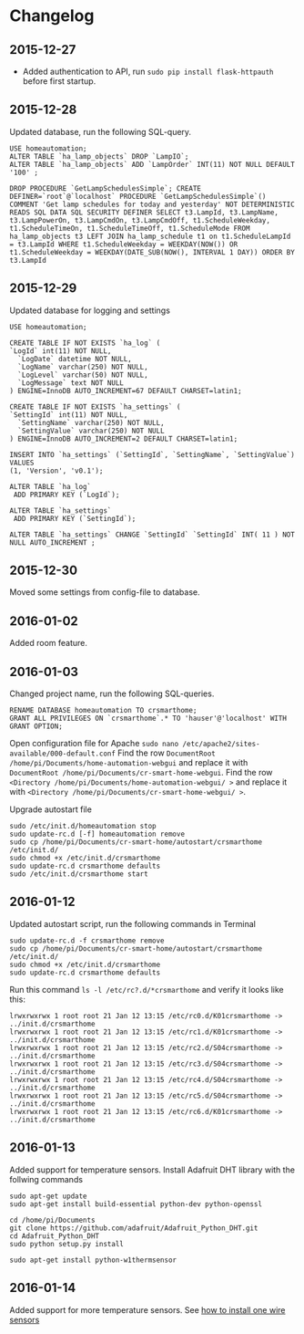 # Changelog

## 2015-12-27
- Added authentication to API, run `sudo pip install flask-httpauth` before first startup.

## 2015-12-28
Updated database, run the following SQL-query.
```
USE homeautomation;
ALTER TABLE `ha_lamp_objects` DROP `LampIO`;
ALTER TABLE `ha_lamp_objects` ADD `LampOrder` INT(11) NOT NULL DEFAULT '100' ;

DROP PROCEDURE `GetLampSchedulesSimple`; CREATE DEFINER=`root`@`localhost` PROCEDURE `GetLampSchedulesSimple`() COMMENT 'Get lamp schedules for today and yesterday' NOT DETERMINISTIC READS SQL DATA SQL SECURITY DEFINER SELECT t3.LampId, t3.LampName, t3.LampPowerOn, t3.LampCmdOn, t3.LampCmdOff, t1.ScheduleWeekday, t1.ScheduleTimeOn, t1.ScheduleTimeOff, t1.ScheduleMode FROM ha_lamp_objects t3 LEFT JOIN ha_lamp_schedule t1 on t1.ScheduleLampId = t3.LampId WHERE t1.ScheduleWeekday = WEEKDAY(NOW()) OR t1.ScheduleWeekday = WEEKDAY(DATE_SUB(NOW(), INTERVAL 1 DAY)) ORDER BY t3.LampId
```

## 2015-12-29
Updated database for logging and settings
```
USE homeautomation;

CREATE TABLE IF NOT EXISTS `ha_log` (
`LogId` int(11) NOT NULL,
  `LogDate` datetime NOT NULL,
  `LogName` varchar(250) NOT NULL,
  `LogLevel` varchar(50) NOT NULL,
  `LogMessage` text NOT NULL
) ENGINE=InnoDB AUTO_INCREMENT=67 DEFAULT CHARSET=latin1;

CREATE TABLE IF NOT EXISTS `ha_settings` (
`SettingId` int(11) NOT NULL,
  `SettingName` varchar(250) NOT NULL,
  `SettingValue` varchar(250) NOT NULL
) ENGINE=InnoDB AUTO_INCREMENT=2 DEFAULT CHARSET=latin1;

INSERT INTO `ha_settings` (`SettingId`, `SettingName`, `SettingValue`) VALUES
(1, 'Version', 'v0.1');

ALTER TABLE `ha_log`
 ADD PRIMARY KEY (`LogId`);
 
ALTER TABLE `ha_settings`
 ADD PRIMARY KEY (`SettingId`);
 
ALTER TABLE `ha_settings` CHANGE `SettingId` `SettingId` INT( 11 ) NOT NULL AUTO_INCREMENT ;
```

## 2015-12-30
Moved some settings from config-file to database.

## 2016-01-02
Added room feature.

## 2016-01-03
Changed project name, run the following SQL-queries.
```
RENAME DATABASE homeautomation TO crsmarthome;
GRANT ALL PRIVILEGES ON `crsmarthome`.* TO 'hauser'@'localhost' WITH GRANT OPTION;
```

Open configuration file for Apache `sudo nano /etc/apache2/sites-available/000-default.conf`
Find the row `DocumentRoot /home/pi/Documents/home-automation-webgui` and replace it with `DocumentRoot /home/pi/Documents/cr-smart-home-webgui`.
Find the row `<Directory /home/pi/Documents/home-automation-webgui/ >` and replace it with `<Directory /home/pi/Documents/cr-smart-home-webgui/ >`.

Upgrade autostart file
```
sudo /etc/init.d/homeautomation stop
sudo update-rc.d [-f] homeautomation remove
sudo cp /home/pi/Documents/cr-smart-home/autostart/crsmarthome /etc/init.d/
sudo chmod +x /etc/init.d/crsmarthome
sudo update-rc.d crsmarthome defaults
sudo /etc/init.d/crsmarthome start
```

## 2016-01-12
Updated autostart script, run the following commands in Terminal
```
sudo update-rc.d -f crsmarthome remove
sudo cp /home/pi/Documents/cr-smart-home/autostart/crsmarthome /etc/init.d/
sudo chmod +x /etc/init.d/crsmarthome
sudo update-rc.d crsmarthome defaults
```

Run this command `ls -l /etc/rc?.d/*crsmarthome` and verify it looks like this:
```
lrwxrwxrwx 1 root root 21 Jan 12 13:15 /etc/rc0.d/K01crsmarthome -> ../init.d/crsmarthome
lrwxrwxrwx 1 root root 21 Jan 12 13:15 /etc/rc1.d/K01crsmarthome -> ../init.d/crsmarthome
lrwxrwxrwx 1 root root 21 Jan 12 13:15 /etc/rc2.d/S04crsmarthome -> ../init.d/crsmarthome
lrwxrwxrwx 1 root root 21 Jan 12 13:15 /etc/rc3.d/S04crsmarthome -> ../init.d/crsmarthome
lrwxrwxrwx 1 root root 21 Jan 12 13:15 /etc/rc4.d/S04crsmarthome -> ../init.d/crsmarthome
lrwxrwxrwx 1 root root 21 Jan 12 13:15 /etc/rc5.d/S04crsmarthome -> ../init.d/crsmarthome
lrwxrwxrwx 1 root root 21 Jan 12 13:15 /etc/rc6.d/K01crsmarthome -> ../init.d/crsmarthome

```

## 2016-01-13
Added support for temperature sensors. Install Adafruit DHT library with the follwing commands
```
sudo apt-get update
sudo apt-get install build-essential python-dev python-openssl

cd /home/pi/Documents
git clone https://github.com/adafruit/Adafruit_Python_DHT.git
cd Adafruit_Python_DHT
sudo python setup.py install

sudo apt-get install python-w1thermsensor
```

## 2016-01-14
Added support for more temperature sensors. See [how to install one wire sensors](https://github.com/crundberg/cr-smart-home/tree/master/Docs/InstallOneWireSensor.md)